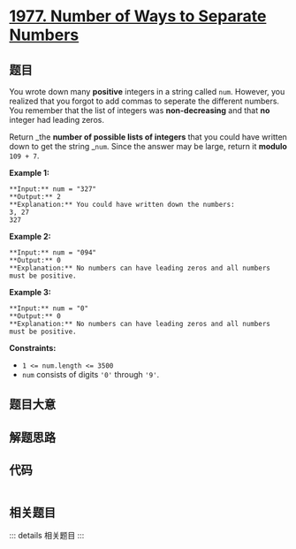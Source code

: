 # [1977. Number of Ways to Separate Numbers](https://leetcode.com/problems/number-of-ways-to-separate-numbers)

## 题目

You wrote down many **positive** integers in a string called `num`. However,
you realized that you forgot to add commas to seperate the different numbers.
You remember that the list of integers was **non-decreasing** and that **no**
integer had leading zeros.

Return _the **number of possible lists of integers** that you could have
written down to get the string _`num`. Since the answer may be large, return
it **modulo** `109 + 7`.



**Example 1:**

    
    
    **Input:** num = "327"
    **Output:** 2
    **Explanation:** You could have written down the numbers:
    3, 27
    327
    

**Example 2:**

    
    
    **Input:** num = "094"
    **Output:** 0
    **Explanation:** No numbers can have leading zeros and all numbers must be positive.
    

**Example 3:**

    
    
    **Input:** num = "0"
    **Output:** 0
    **Explanation:** No numbers can have leading zeros and all numbers must be positive.
    



**Constraints:**

  * `1 <= num.length <= 3500`
  * `num` consists of digits `'0'` through `'9'`.


## 题目大意

## 解题思路

## 代码

```javascript

```

## 相关题目

::: details 相关题目
:::
